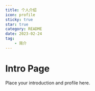 ```yaml
---
title: 个人介绍
icon: profile
sticky: true
star: true
category: README
date: 2023-02-24
tag:
    - 简介
---
```


# Intro Page

Place your introduction and profile here.
